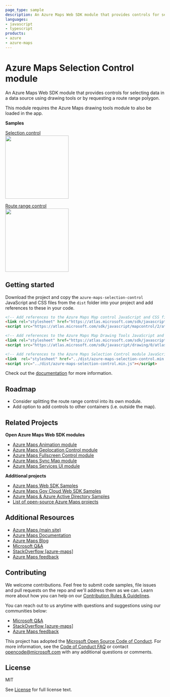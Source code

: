 ```yaml
---
page_type: sample
description: An Azure Maps Web SDK module that provides controls for selecting data in a data source using drawing tools or by requesting a route range polygon.
languages:
- javascript
- typescript
products:
- azure
- azure-maps
---
```


# Azure Maps Selection Control module

An Azure Maps Web SDK module that provides controls for selecting data in a data source using drawing tools or by requesting a route range polygon.

This module requires the Azure Maps drawing tools module to also be loaded in the app. 

**Samples**

[Selection control](https://azuremapscodesamples.azurewebsites.net/?sample=Selection%20control)
<br/>[<img src="https://github.com/Azure-Samples/AzureMapsCodeSamples/raw/master/AzureMapsCodeSamples/SiteResources/screenshots/Selection-control.jpg" height="200px">](https://azuremapscodesamples.azurewebsites.net/?sample=Selection%20control)

[Route range control](https://azuremapscodesamples.azurewebsites.net/?sample=Route%20range%20control)
<br/>[<img src="https://github.com/Azure-Samples/AzureMapsCodeSamples/raw/master/AzureMapsCodeSamples/SiteResources/screenshots/Route-range-control.jpg" height="200px">](https://azuremapscodesamples.azurewebsites.net/?sample=Route%20range%20control)


## Getting started

Download the project and copy the `azure-maps-selection-control` JavaScript and CSS files from the `dist` folder into your project and add references to these in your code. 

```HTML
<!-- Add references to the Azure Maps Map control JavaScript and CSS files. -->
<link rel="stylesheet" href="https://atlas.microsoft.com/sdk/javascript/mapcontrol/2/atlas.min.css" type="text/css" />
<script src="https://atlas.microsoft.com/sdk/javascript/mapcontrol/2/atlas.min.js"></script>

<!-- Add references to the Azure Maps Map Drawing Tools JavaScript and CSS files. -->
<link rel="stylesheet" href="https://atlas.microsoft.com/sdk/javascript/drawing/0/atlas-drawing.min.css" type="text/css" />
<script src="https://atlas.microsoft.com/sdk/javascript/drawing/0/atlas-drawing.min.js"></script>

<!-- Add references to the Azure Maps Selection Control module JavaScript and CSS files. -->
<link  rel="stylesheet" href="../dist/azure-maps-selection-control.min.css" type="text/css"/>
<script src="../dist/azure-maps-selection-control.min.js"></script>
```

Check out the [documentation](https://github.com/Azure-Samples/azure-maps-selection-control/tree/master/docs) for more information.

## Roadmap

- Consider splitting the route range control into its own module.
- Add option to add controls to other containers (i.e. outside the map).

## Related Projects

**Open Azure Maps Web SDK modules**

* [Azure Maps Animation module](https://github.com/Azure-Samples/azure-maps-animations)
* [Azure Maps Geolocation Control module](https://github.com/Azure-Samples/azure-maps-geolocation-control)
* [Azure Maps Fullscreen Control module](https://github.com/Azure-Samples/azure-maps-fullscreen-control)
* [Azure Maps Sync Map module](https://github.com/Azure-Samples/azure-maps-sync-maps)
* [Azure Maps Services UI module](https://github.com/Azure-Samples/azure-maps-services-ui)

**Additional projects**

* [Azure Maps Web SDK Samples](https://github.com/Azure-Samples/AzureMapsCodeSamples)
* [Azure Maps Gov Cloud Web SDK Samples](https://github.com/Azure-Samples/AzureMapsGovCloudCodeSamples)
* [Azure Maps & Azure Active Directory Samples](https://github.com/Azure-Samples/Azure-Maps-AzureAD-Samples)
* [List of open-source Azure Maps projects](https://github.com/microsoft/Maps/blob/master/AzureMaps.md)

## Additional Resources

* [Azure Maps (main site)](https://azure.com/maps)
* [Azure Maps Documentation](https://docs.microsoft.com/azure/azure-maps/index)
* [Azure Maps Blog](https://azure.microsoft.com/blog/topics/azure-maps/)
* [Microsoft Q&A](https://docs.microsoft.com/answers/topics/azure-maps.html)
* [StackOverflow [azure-maps]](https://stackoverflow.com/questions/tagged/azure-maps)
* [Azure Maps feedback](https://feedback.azure.com/forums/909172-azure-maps)

## Contributing

We welcome contributions. Feel free to submit code samples, file issues and pull requests on the repo and we'll address them as we can. 
Learn more about how you can help on our [Contribution Rules & Guidelines](https://github.com/Azure-Samples/azure-maps-selection-control/blob/main/CONTRIBUTING.md). 

You can reach out to us anytime with questions and suggestions using our communities below:
* [Microsoft Q&A](https://docs.microsoft.com/answers/topics/azure-maps.html)
* [StackOverflow [azure-maps]](https://stackoverflow.com/questions/tagged/azure-maps)
* [Azure Maps feedback](https://feedback.azure.com/forums/909172-azure-maps)

This project has adopted the [Microsoft Open Source Code of Conduct](https://opensource.microsoft.com/codeofconduct/). 
For more information, see the [Code of Conduct FAQ](https://opensource.microsoft.com/codeofconduct/faq/) or 
contact [opencode@microsoft.com](mailto:opencode@microsoft.com) with any additional questions or comments.

## License

MIT
 
See [License](https://github.com/Azure-Samples/azure-maps-selection-control/blob/main/LICENSE.md) for full license text.
